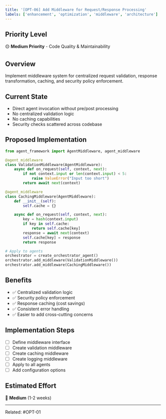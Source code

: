 ```yaml
---
title: '[OPT-06] Add Middleware for Request/Response Processing'
labels: ['enhancement', 'optimization', 'middleware', 'architecture']
---
```


## Priority Level

🟡 **Medium Priority** - Code Quality & Maintainability

## Overview

Implement middleware system for centralized request validation, response transformation, caching, and security policy enforcement.

## Current State

- Direct agent invocation without pre/post processing
- No centralized validation logic
- No caching capabilities
- Security checks scattered across codebase

## Proposed Implementation

```python
from agent_framework import AgentMiddleware, agent_middleware

@agent_middleware
class ValidationMiddleware(AgentMiddleware):
    async def on_request(self, context, next):
        if not context.input or len(context.input) < 5:
            raise ValueError("Input too short")
        return await next(context)

@agent_middleware
class CachingMiddleware(AgentMiddleware):
    def __init__(self):
        self.cache = {}

    async def on_request(self, context, next):
        key = hash(context.input)
        if key in self.cache:
            return self.cache[key]
        response = await next(context)
        self.cache[key] = response
        return response

# Apply to agents
orchestrator = create_orchestrator_agent()
orchestrator.add_middleware(ValidationMiddleware())
orchestrator.add_middleware(CachingMiddleware())
```

## Benefits

- ✅ Centralized validation logic
- ✅ Security policy enforcement
- ✅ Response caching (cost savings)
- ✅ Consistent error handling
- ✅ Easier to add cross-cutting concerns

## Implementation Steps

- [ ] Define middleware interface
- [ ] Create validation middleware
- [ ] Create caching middleware
- [ ] Create logging middleware
- [ ] Apply to all agents
- [ ] Add configuration options

## Estimated Effort

🔨 **Medium** (1-2 weeks)

---
Related: #OPT-01
